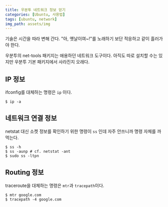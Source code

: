 ```yaml
---
title: 우분투 네트워크 정보 얻기
categories: [Ubuntu, 사용법]
tags: [ubuntu, network]
img_path: assets/img
---
```


기술은 시간을 따라 변해 간다. "아, 옛날이여~!"를 노래하기 보단 적응하고 같이 흘러가야 한다.

우분투의 net-tools 패키지는 애용하던 네트워크 도구이다. 아직도 따로 설치할 수는 있지만 우분투 기본 패키지에서 사라진지 오래다.

## IP 정보

ifconfig를 대체하는 명령은 `ip` 이다.

```terminal
$ ip -a
```

## 네트워크 연결 정보

netstat 대신 소켓 정보를 확인하기 위한 명령이 `ss` 인데 자주 안쓰니까 명령 자체를 까먹는다.

```terminal
$ ss -h
$ ss -aunp # cf. netstat -ant
$ sudo ss -ltpn
```

## Routing 정보

traceroute을 대체하는 명령은 `mtr`과 `tracepath`이다.

```terminal
$ mtr google.com
$ tracepath -4 google.com
```

